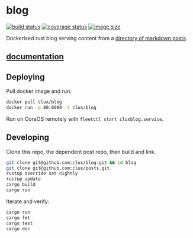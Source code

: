 # blog
[![build status](https://secure.travis-ci.org/clux/blog.svg)](http://travis-ci.org/clux/blog)
[![coverage status](http://img.shields.io/coveralls/clux/blog.svg)](https://coveralls.io/r/clux/blog)
[![image size](https://imagelayers.io/badge/clux/blog:latest.svg)](https://imagelayers.io/?images=clux/blog:latest)

Dockerised rust blog serving content from a [directory of markdown posts](https://github.com/clux/posts).

## [documentation](http://clux.github.io/blog)

## Deploying
Pull docker image and run:

```sh
docker pull clux/blog
docker run -p 80:8000 -t clux/blog
```

Run on CoreOS remotely with `fleetctl start cluxblog.service`.

## Developing
Clone this repo, the dependent post repo, then build and link.

```sh
git clone git@github.com:clux/blog.git && cd blog
git clone git@github.com:clux/posts.git
rustup override set nightly
rustup update
cargo build
cargo run
```

Iterate and verify:

```sh
cargo run
cargo fmt
cargo test
cargo doc
```
